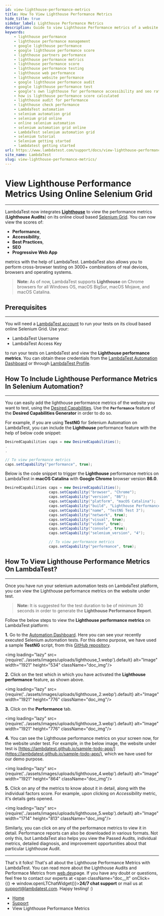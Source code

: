 ```yaml
---
id: view-lighthouse-performance-metrics
title: How To View Lighthouse Performance Metrics
hide_title: true
sidebar_label: Lighthouse Performance Metrics
description: Guide to view Lighthouse Performance metrics of a website using cloud-based online Selenium Grid. View the Lighthouse audits, scores, metrics, and much more.
keywords:
    - lighthouse performance 
    - lighthouse performance management 
    - google lighthouse performance 
    - google lighthouse performance score 
    - lighthouse partners performance 
    - lighthouse performance metrics 
    - lighthouse performance score 
    - lighthouse performance testing 
    - lighthouse web performance 
    - lighthouse website performance 
    - google lighthouse performance audit 
    - google lighthouse performance test 
    - google's own lighthouse for performance accessibility and seo ratings 
    - how is lighthouse performance score calculated 
    - lighthouse audit for performance 
    - lighthouse check performance 
    - LambdaTest automation
    - selenium automation grid
    - selenium grid online
    - online selenium automation
    - selenium automation grid online
    - LambdaTest selenium automation grid
    - selenium tutorial
    - Selenium getting started
    - lambdatest getting started
url: https://www.lambdatest.com/support/docs/view-lighthouse-performance-metrics/
site_name: LambdaTest
slug: view-lighthouse-performance-metrics/
---
```


<script type="application/ld+json"
      dangerouslySetInnerHTML={{ __html: JSON.stringify({
       "@context": "https://schema.org",
        "@type": "BreadcrumbList",
        "itemListElement": [{
          "@type": "ListItem",
          "position": 1,
          "name": "Home",
          "item": "https://www.lambdatest.com"
        },{
          "@type": "ListItem",
          "position": 2,
          "name": "Support",
          "item": "https://www.lambdatest.com/support/docs/"
        },{
          "@type": "ListItem",
          "position": 3,
          "name": "View Lighthouse Performance Metrics Using Online Selenium Grid",
          "item": "https://www.lambdatest.com/support/docs/view-lighthouse-performance-metrics/"
        }]
      })
    }}
></script>

# View Lighthouse Performance Metrics Using Online Selenium Grid
* * *

LambdaTest now integrates [**Lighthouse**](https://developers.google.com/web/tools/lighthouse) to view the performance metrics (**Lighthouse Audits**) on its online cloud based [Selenium Grid](https://www.lambdatest.com/blog/why-selenium-grid-is-ideal-for-automated-browser-testing/). You can now view the scores of:

*   **Performance**,
*   **Accessibility**,
*   **Best Practices**,
*   **SEO**
*   **Progressive Web App**

metrics with the help of LambdaTest. LambdaTest also allows you to perform cross-browser testing on 3000+ combinations of real devices, browsers and operating systems.

> **Note:** As of now, LambdaTest supports **Lighthouse** on Chrome browsers for all Windows OS, macOS BigSur, macOS Mojave, and macOS Catalina.

## Prerequisites

* * *

You will need a [LambdaTest account](https://accounts.lambdatest.com/login) to run your tests on its cloud based online Selenium Grid. Use your:

*   LambdaTest Username
*   LambdaTest Access Key

to run your tests on LambdaTest and view the **Lighthouse performance metrics**. You can obtain these credentials from the [LambdaTest Automation Dashboard](https://automation.lambdatest.com/build) or through [LambdaTest Profile](https://accounts.lambdatest.com/login).

## How To Include Lighthouse Performance Metrics In Selenium Automation?

* * *

You can easily add the lighthouse performance metrics of the website you want to test, using the [Desired Capabilities](/docs/selenium-automation-capabilities/). Use the **`Performance`** feature of the **Desired Capabilities Generator** in order to do so.

For example, if you are using **TestNG** for Selenium Automation on LambdaTest, you can include the **Lighthouse** performance feature with the help of below code snippet:
```java
DesiredCapabilities caps = new DesiredCapabilities();
.
.

// To view performance metrics
caps.setCapability("performance", true);
```
Below is the code snippet to trigger the **Lighthouse** performance metrics on LambdaTest in **macOS Catalina** with **Google Chrome** browser version **86.0**.
```java
DesiredCapabilities caps = new DesiredCapabilities();
                    caps.setCapability("browser", "Chrome");
                    caps.setCapability("version", "86");
                    caps.setCapability("platform", "macOS Catalina");
                    caps.setCapability("build", "Lighthouse Performance Demo");
                    caps.setCapability("name", "TestNG Test 3");
                    caps.setCapability("network", true);
                    caps.setCapability("visual", true); 
                    caps.setCapability("video", true);
                    caps.setCapability("console", true);
                    caps.setCapability("selenium_version", "4");

                    // To view performance metrics
                    caps.setCapability("performance", true);
```
## How To View Lighthouse Performance Metrics On LambdaTest?
***
Once you have run your selenium automation tests on LambdaTest platform, you can view the Lighthouse performance metrics on the website under test. 

>**Note:** It is suggested for the test duration to be of minimum 30 seconds in order to generate the **Lighthouse Performance Report**.

Follow the below steps to view the **Lighthouse performance metrics** on LambdaTest platform:

**1.**  Go to the [Automation Dashboard](https://automation.lambdatest.com). Here you can see your recently executed Selenium automation tests. For this demo purpose, we have used a sample **TestNG** script, from this [GitHub repository](https://github.com/LambdaTest/Java-TestNG-Selenium). 

<img loading="lazy" src={require('../assets/images/uploads/lighthouse_1.webp').default} alt="Image"  width="1921" height="534" className="doc_img"/>

**2.**  Click on the test which in which you have activated the **Lighthouse performance** feature, as shown above. 

<img loading="lazy" src={require('../assets/images/uploads/lighthouse_2.webp').default} alt="Image"  width="1921" height="776" className="doc_img"/>

**3.**  Click on the **Performance** tab. 

<img loading="lazy" src={require('../assets/images/uploads/lighthouse_3.webp').default} alt="Image"  width="1921" height="776" className="doc_img"/>

**4.**  You can see the Lighthouse performance metrics on your screen now, for the website under test. For example, in the below image, the website under test is [https://lambdatest.github.io/sample-todo-app/](https://lambdatest.github.io/sample-todo-app/), which we have used for our demo purpose. 

<img loading="lazy" src={require('../assets/images/uploads/lighthouse_4.webp').default} alt="Image"  width="1921" height="864" className="doc_img"/>

**5.**  Click on any of the metrics to know about it in detail, along with the individual factors score. For example, upon clicking on _Accessibility_ metric, it's details gets opened. 

<img loading="lazy" src={require('../assets/images/uploads/lighthouse_5.webp').default} alt="Image" width="1714" height="813" className="doc_img"/>

Similarly, you can click on any of the performance metrics to view it in detail. Performance reports can also be downloaded in various formats. Not only this, but LambdaTest also helps you view the Passed Audits, individual metrics, detailed diagnosis, and improvement opportunities about that particular Lighthouse Audit.

* * *

That's it folks! That's all about the Lighthouse Performance Metrics with LambdaTest. You can read more about the Lighthouse Audits and Performace Metrics from [web.dev](https://web.dev/lighthouse-performance/)page. If you have any doubt or questions, feel free to contact our experts at <span className="doc__lt" onClick={() => window.openLTChatWidget()}>**24/7 chat support**</span> or mail us at [support@lambdatest.com](mailto:support@lambdatest.com). Happy testing! :)

<nav aria-label="breadcrumbs">
  <ul className="breadcrumbs">
    <li className="breadcrumbs__item">
      <a className="breadcrumbs__link" target="_self" href="https://www.lambdatest.com">
        Home
      </a>
    </li>
    <li className="breadcrumbs__item">
      <a className="breadcrumbs__link" target="_self" href="https://www.lambdatest.com/support/docs/">
        Support
      </a>
    </li>
    <li className="breadcrumbs__item breadcrumbs__item--active">
      <span className="breadcrumbs__link">
         View Lighthouse Performance Metrics</span>
    </li>
  </ul>
</nav>